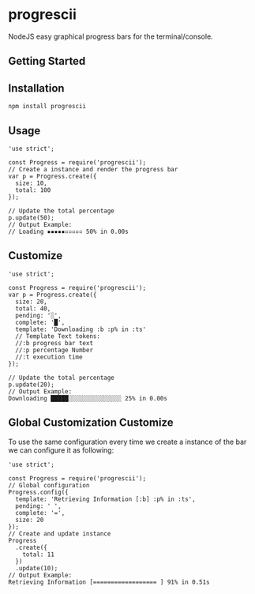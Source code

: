 # progrescii

NodeJS easy graphical progress bars for the terminal/console.

## Getting Started

## Installation

```lang:bash
npm install progrescii
```

## Usage

```lang:javascript
'use strict';

const Progress = require('progrescii');
// Create a instance and render the progress bar
var p = Progress.create({
  size: 10,
  total: 100
});

// Update the total percentage
p.update(50);
// Output Example:
// Loading ▪▪▪▪▪▫▫▫▫▫ 50% in 0.00s
```

## Customize

```lang:javascript
'use strict';

const Progress = require('progrescii');
var p = Progress.create({
  size: 20,
  total: 40,
  pending: '░',
  complete: '█',
  template: 'Downloading :b :p% in :ts'
  // Template Text tokens:
  //:b progress bar text
  //:p percentage Number
  //:t execution time
});

// Update the total percentage
p.update(20);
// Output Example:
Downloading █████░░░░░░░░░░░░░░░ 25% in 0.00s
```

## Global Customization Customize

To use the same configuration every time we create a instance of the bar we can configure it as following:

```lang:javascript
'use strict';

const Progress = require('progrescii');
// Global configuration
Progress.config({
  template: 'Retrieving Information [:b] :p% in :ts',
  pending: ' ',
  complete: '=',
  size: 20
});
// Create and update instance
Progress
  .create({
    total: 11
  })
  .update(10);
// Output Example:
Retrieving Information [================== ] 91% in 0.51s
```

